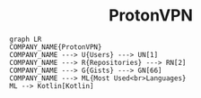 <h1 align="center">ProtonVPN</h1>

```mermaid
graph LR
COMPANY_NAME{ProtonVPN}
COMPANY_NAME ---> U{Users} ---> UN[1]
COMPANY_NAME ---> R{Repositories} ---> RN[2]
COMPANY_NAME ---> G{Gists} ---> GN[66]
COMPANY_NAME ---> ML{Most Used<br>Languages}
ML --> Kotlin[Kotlin]
```
